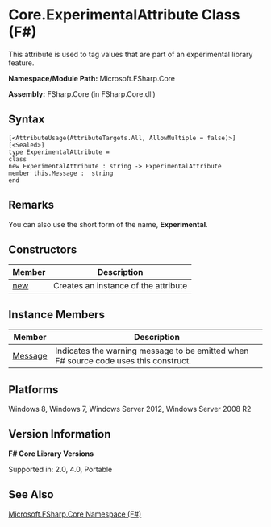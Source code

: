 # Core.ExperimentalAttribute Class (F#)

This attribute is used to tag values that are part of an experimental library feature.

**Namespace/Module Path:** Microsoft.FSharp.Core

**Assembly:** FSharp.Core (in FSharp.Core.dll)


## Syntax

```
[<AttributeUsage(AttributeTargets.All, AllowMultiple = false)>]
[<Sealed>]
type ExperimentalAttribute =
class
new ExperimentalAttribute : string -> ExperimentalAttribute
member this.Message :  string
end
```

## Remarks
You can also use the short form of the name, **Experimental**.


## Constructors


|Member|Description|
|------|-----------|
|[new](http://msdn.microsoft.com/en-us/library/a5e39013-4d7d-43fa-ba96-74c9f4d7b3f7)|Creates an instance of the attribute|

## Instance Members


|Member|Description|
|------|-----------|
|[Message](http://msdn.microsoft.com/en-us/library/b804ac7a-5d25-440e-9038-b80634d0f1ef)|Indicates the warning message to be emitted when F# source code uses this construct.|

## Platforms
Windows 8, Windows 7, Windows Server 2012, Windows Server 2008 R2


## Version Information
**F# Core Library Versions**

Supported in: 2.0, 4.0, Portable




## See Also
[Microsoft.FSharp.Core Namespace &#40;F&#35;&#41;](Microsoft.FSharp.Core+Namespace+%28FSharp%29.md)

